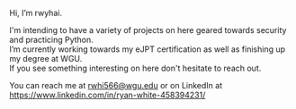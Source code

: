 Hi, I’m rwyhai.

I'm intending to have a variety of projects on here geared towards security and practicing Python.  
I’m currently working towards my eJPT certification as well as finishing up my degree at WGU.  
If you see something interesting on here don't hesitate to reach out. 

You can reach me at rwhi566@wgu.edu or on LinkedIn at https://www.linkedin.com/in/ryan-white-458394231/

